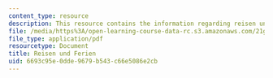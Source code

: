 ```yaml
---
content_type: resource
description: This resource contains the information regarding reisen und ferien.
file: /media/https%3A/open-learning-course-data-rc.s3.amazonaws.com/21g-401-german-i-fall-2008/6693c95e0dde9679b543c66e5086e2cb_MIT21G_401F08_reisen_feri.pdf
file_type: application/pdf
resourcetype: Document
title: Reisen und Ferien
uid: 6693c95e-0dde-9679-b543-c66e5086e2cb
---
```

